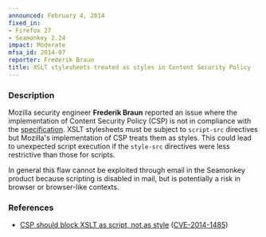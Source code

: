 ```yaml
---
announced: February 4, 2014
fixed_in:
- Firefox 27
- Seamonkey 2.24
impact: Moderate
mfsa_id: 2014-07
reporter: Frederik Braun
title: XSLT stylesheets treated as styles in Content Security Policy
---
```


<h3>Description</h3>

<p>Mozilla security engineer <strong>Frederik Braun</strong> reported an issue
where the implementation of Content Security Policy (CSP) is not in compliance
with the <a href="http://www.w3.org/TR/CSP/">specification</a>. XSLT stylesheets
must be subject to <code>script-src</code> directives but Mozilla's
implementation of CSP treats them as styles. This could lead to unexpected
script execution if the <code>style-src</code> directives were less restrictive
than those for scripts.
</p>

<p class="note">In general this flaw cannot be exploited through email in the
Seamonkey product because scripting is disabled in mail, but is potentially a
risk in browser or browser-like contexts.</p>

<h3>References</h3>

<ul>
  <li><a href="https://bugzilla.mozilla.org/show_bug.cgi?id=910139">
       CSP should block XSLT as script, not as style</a> (<a href="http://cve.mitre.org/cgi-bin/cvename.cgi?name=CVE-2014-1485" class="ex-ref">CVE-2014-1485</a>)</li>
</ul>



